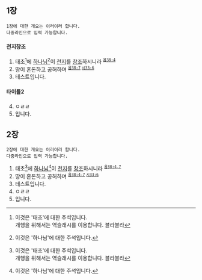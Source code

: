 ## 1장
```summary
1장에 대한 개요는 이러이러 합니다.
다중라인으로 입력 가능합니다.
```

#### 천지창조
1. 태초[^11]에 [하나님][H0003][^12]이 [천지][H0001]를 [창조][H0002]하시니라 <sup><a href='../Job/038.md'>`욥38:4`</a></sup>
2. 땅이 혼돈하고 공허하며 <sup><a href='../Job/038.md'>`욥38:7`</a> <a href='../Psalm'>`시33:6`</a></sup>
3. 테스트입니다.

#### 타이틀2
4. ㅇㄹㄹ
5. 입니다.


[^11]: 이것은 '태초'에 대한 주석입니다.\
      개행을 위해서는 역슬래시를 이용합니다. 블라블라
[^12]: 이것은 '하나님'에 대한 주석입니다.

## 2장
```summary
2장에 대한 개요는 이러이러 합니다.
다중라인으로 입력 가능합니다.
```

1. 태초[^21]에 [하나님][H0003][^22]이 [천지][H0001]를 [창조][H0002]하시니라 <sup><a href='../Job/038.md'>`욥38:4-7`</a></sup>
2. 땅이 혼돈하고 공허하며 <sup><a href='../Job/038.md'>`욥38:4-7`</a> <a href='../Psalm'>`시33:6`</a></sup>
3. 테스트입니다.
4. ㅇㄹㄹ
5. 입니다.


[^21]: 이것은 '태초'에 대한 주석입니다.\
      개행을 위해서는 역슬래시를 이용합니다. 블라블라
[^22]: 이것은 '하나님'에 대한 주석입니다.


[//]: # (
    다중 행 주석이 이곳에 포함될 수 있습니다.
    블라블라
)

<!-- autogen -->

[H0001]: ../../strong/H0001.md
[H0002]: ../README.md
[H0003]: ../README.md
